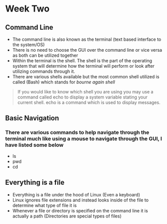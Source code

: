 # Week Two

## Command Line 

* The command line is also known as the terminal (text based interface to the system/OS)
* There is no need to choose the GUI over the command line or vice versa as both can be utilized together
* Within the terminal is the shell.  The shell is the part of the operating system that will determine how the terminal will perform or look after utilizing commands through it.
* There are various shells available but the most common shell utilized is called (Bash) which stands for *bourne again shell* 
> If you would like to know which shell you are using you may use a command called echo to display a system variable stating your current shell. echo is a command which is used to display messages.

## Basic Navigation

### There are various commands to help navigate through the terminal much like using a mouse to navigate through the GUI, I have listed some below

* ls
* pwd
* cd

##  Everything is a file 

* Everything is a file under the hood of Linux (Even a keyboard)
* Linux ignores file extensions and instead looks inside of the file to determine what type of file it is
* Whenever a file or directory is specified on the command line it is actually a path (Directories are special types of files)
